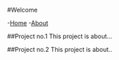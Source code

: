 #Welcome

-[Home](home.md)
-[About](about.md)


##Project no.1
This project is about...

##Project no.2
This project is about..

